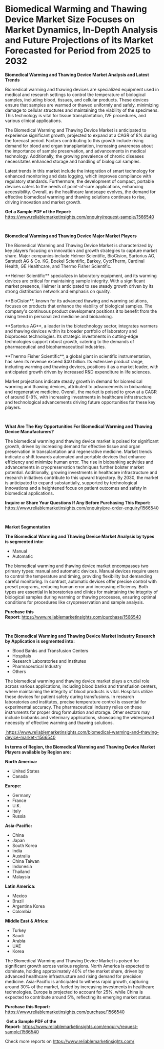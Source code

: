 <p><h1>Biomedical Warming and Thawing Device Market Size Focuses on Market Dynamics, In-Depth Analysis and Future Projections of its Market Forecasted for Period from 2025 to 2032</h1></p><p><strong>Biomedical Warming and Thawing Device Market Analysis and Latest Trends</strong></p>
<p><p>Biomedical warming and thawing devices are specialized equipment used in medical and research settings to control the temperature of biological samples, including blood, tissues, and cellular products. These devices ensure that samples are warmed or thawed uniformly and safely, minimizing damage to cellular structures and maintaining the viability of the specimens. This technology is vital for tissue transplantation, IVF procedures, and various clinical applications.</p><p>The Biomedical Warming and Thawing Device Market is anticipated to experience significant growth, projected to expand at a CAGR of 8% during the forecast period. Factors contributing to this growth include rising demand for blood and organ transplantation, increasing awareness about the importance of sample preservation, and advancements in medical technology. Additionally, the growing prevalence of chronic diseases necessitates enhanced storage and handling of biological samples.</p><p>Latest trends in this market include the integration of smart technology for enhanced monitoring and data logging, which improves compliance with regulatory standards. Furthermore, the development of compact, portable devices caters to the needs of point-of-care applications, enhancing accessibility. Overall, as the healthcare landscape evolves, the demand for effective biomedical warming and thawing solutions continues to rise, driving innovation and market growth.</p></p>
<p><strong>Get a Sample PDF of the Report:&nbsp;</strong> <a href="https://www.reliablemarketinsights.com/enquiry/request-sample/1566540?utm_campaign=2943&utm_medium=2&utm_source=Github&utm_content=ia&utm_term=22032025&utm_id=biomedical-warming-and-thawing-device">https://www.reliablemarketinsights.com/enquiry/request-sample/1566540</a></p>
<p>&nbsp;</p>
<p><strong>Biomedical Warming and Thawing Device Major Market Players</strong></p>
<p><p>The Biomedical Warming and Thawing Device Market is characterized by key players focusing on innovation and growth strategies to capture market share. Major companies include Helmer Scientific, BioCision, Sartorius AG, Sarstedt AG & Co. KG, Boekel Scientific, Barkey, CytoTherm, Cardinal Health, GE Healthcare, and Thermo Fisher Scientific.</p><p>**Helmer Scientific** specializes in laboratory equipment, and its warming devices are critical for maintaining sample integrity. With a significant market presence, Helmer is anticipated to see steady growth driven by its strong distribution network and emphasis on quality.</p><p>**BioCision**, known for its advanced thawing and warming solutions, focuses on products that enhance the viability of biological samples. The company's continuous product development positions it to benefit from the rising trend in personalized medicine and biobanking.</p><p>**Sartorius AG**, a leader in the biotechnology sector, integrates warmers and thawing devices within its broader portfolio of laboratory and bioprocess technologies. Its strategic investments in cutting-edge technologies support robust growth, catering to the demands of pharmaceutical and biopharmaceutical industries.</p><p>**Thermo Fisher Scientific**, a global giant in scientific instrumentation, has seen its revenue exceed $40 billion. Its extensive product range, including warming and thawing devices, positions it as a market leader, with anticipated growth driven by increased R&D expenditure in life sciences.</p><p>Market projections indicate steady growth in demand for biomedical warming and thawing devices, attributed to advancements in biobanking and regenerative medicine. Overall, the market is poised to grow at a CAGR of around 6-8%, with increasing investments in healthcare infrastructure and technological advancements driving future opportunities for these key players.</p></p>
<p>&nbsp;</p>
<p><strong>What Are The Key Opportunities For Biomedical Warming and Thawing Device Manufacturers?</strong></p>
<p><p>The biomedical warming and thawing device market is poised for significant growth, driven by increasing demand for effective tissue and organ preservation in transplantation and regenerative medicine. Market trends indicate a shift towards automated and portable devices that enhance efficiency and minimize human error. The rise in biobanking activities and advancements in cryopreservation techniques further bolster market potential. Additionally, growing investments in healthcare infrastructure and research initiatives contribute to this upward trajectory. By 2030, the market is anticipated to expand substantially, supported by technological innovations and a heightened focus on patient outcomes and safety in biomedical applications.</p></p>
<p><strong>Inquire or Share Your Questions If Any Before Purchasing This Report:</strong> <a href="https://www.reliablemarketinsights.com/enquiry/pre-order-enquiry/1566540?utm_campaign=2943&utm_medium=2&utm_source=Github&utm_content=ia&utm_term=22032025&utm_id=biomedical-warming-and-thawing-device">https://www.reliablemarketinsights.com/enquiry/pre-order-enquiry/1566540</a></p>
<p>&nbsp;</p>
<p><strong>Market Segmentation</strong></p>
<p><strong>The Biomedical Warming and Thawing Device Market Analysis by types is segmented into:</strong></p>
<p><ul><li>Manual</li><li>Automatic</li></ul></p>
<p><p>The biomedical warming and thawing device market encompasses two primary types: manual and automatic devices. Manual devices require users to control the temperature and timing, providing flexibility but demanding careful monitoring. In contrast, automatic devices offer precise control with preset programs, reducing human error and increasing efficiency. Both types are essential in laboratories and clinics for maintaining the integrity of biological samples during warming or thawing processes, ensuring optimal conditions for procedures like cryopreservation and sample analysis.</p></p>
<p><strong>Purchase this Report:&nbsp;</strong><a href="https://www.reliablemarketinsights.com/purchase/1566540?utm_campaign=2943&utm_medium=2&utm_source=Github&utm_content=ia&utm_term=22032025&utm_id=biomedical-warming-and-thawing-device">https://www.reliablemarketinsights.com/purchase/1566540</a></p>
<p>&nbsp;</p>
<p><strong>The Biomedical Warming and Thawing Device Market Industry Research by Application is segmented into:</strong></p>
<p><ul><li>Blood Banks and Transfusion Centers</li><li>Hospitals</li><li>Research Laboratories and Institutes</li><li>Pharmaceutical Industry</li><li>Others</li></ul></p>
<p><p>The biomedical warming and thawing device market plays a crucial role across various applications, including blood banks and transfusion centers, where maintaining the integrity of blood products is vital. Hospitals utilize these devices for patient safety during transfusions. In research laboratories and institutes, precise temperature control is essential for experimental accuracy. The pharmaceutical industry relies on these instruments for proper drug formulation and storage. Other sectors may include biobanks and veterinary applications, showcasing the widespread necessity of effective warming and thawing solutions.</p></p>
<p><a href="https://www.reliablemarketinsights.com/biomedical-warming-and-thawing-device-market-r1566540?utm_campaign=2943&utm_medium=2&utm_source=Github&utm_content=ia&utm_term=22032025&utm_id=biomedical-warming-and-thawing-device">&nbsp;https://www.reliablemarketinsights.com/biomedical-warming-and-thawing-device-market-r1566540</a></p>
<p><strong>In terms of Region, the Biomedical Warming and Thawing Device Market Players available by Region are:</strong></p>
<p>
    <p> <strong> North America: </strong>
        <ul>
            <li>United States</li>
            <li>Canada</li>
        </ul>
        </p> 
    <p> <strong> Europe: </strong>
        <ul>
            <li>Germany</li>
            <li>France</li>
            <li>U.K.</li>
            <li>Italy</li>
            <li>Russia</li>
        </ul>
        </p> 
    <p> <strong> Asia-Pacific: </strong>
        <ul>
            <li>China</li>
            <li>Japan</li>
            <li>South Korea</li>
            <li>India</li>
            <li>Australia</li>
            <li>China Taiwan</li>
            <li>Indonesia</li>
            <li>Thailand</li>
            <li>Malaysia</li>
        </ul>
        </p> 
    <p> <strong> Latin America: </strong>
        <ul>
            <li>Mexico</li>
            <li>Brazil</li>
            <li>Argentina Korea</li>
            <li>Colombia</li>
        </ul>
        </p> 
    <p> <strong> Middle East & Africa: </strong>
        <ul>
            <li>Turkey</li>
            <li>Saudi</li>
            <li>Arabia</li>
            <li>UAE</li>
            <li>Korea</li>
        </ul>
    </p>
    </p>
<p><p>The Biomedical Warming and Thawing Device Market is poised for significant growth across various regions. North America is expected to dominate, holding approximately 40% of the market share, driven by advanced healthcare infrastructure and rising demand for precision medicine. Asia-Pacific is anticipated to witness rapid growth, capturing around 30% of the market, fueled by increasing investments in healthcare technologies. Europe is projected to account for 25%, while China is expected to contribute around 5%, reflecting its emerging market status.</p></p>
<p><strong>Purchase this Report: </strong><a href="https://www.reliablemarketinsights.com/purchase/1566540?utm_campaign=2943&utm_medium=2&utm_source=Github&utm_content=ia&utm_term=22032025&utm_id=biomedical-warming-and-thawing-device">https://www.reliablemarketinsights.com/purchase/1566540</a></p>
<p>&nbsp;<strong>Get a Sample PDF of the Report:&nbsp;&nbsp;</strong><a href="https://www.reliablemarketinsights.com/enquiry/request-sample/1566540?utm_campaign=2943&utm_medium=2&utm_source=Github&utm_content=ia&utm_term=22032025&utm_id=biomedical-warming-and-thawing-device">https://www.reliablemarketinsights.com/enquiry/request-sample/1566540</a></p>
<p><strong></strong></p>
<p>Check more reports on <a href="https://www.reliablemarketinsights.com/?utm_campaign=2943&utm_medium=2&utm_source=Github&utm_content=ia&utm_term=22032025&utm_id=biomedical-warming-and-thawing-device">https://www.reliablemarketinsights.com/</a></p>